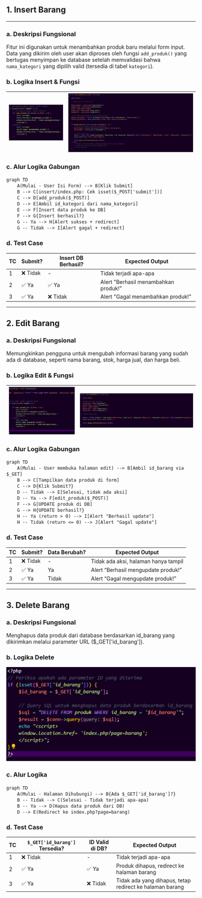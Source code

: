 ## 1. Insert Barang

---
### a. Deskripsi Fungsional
Fitur ini digunakan untuk menambahkan produk baru melalui form input. Data yang dikirim oleh user akan diproses oleh fungsi `add_produk()` yang bertugas menyimpan ke database setelah memvalidasi bahwa `nama_kategori` yang dipilih valid (tersedia di tabel `kategori`).


### b. Logika Insert & Fungsi
| ![](insert.png) | ![](add_produk.png) |
|------------------|---------------------|


### c. Alur Logika Gabungan
```
graph TD
    A(Mulai - User Isi Form) --> B[Klik Submit]
    B --> C[insert/index.php: Cek isset($_POST['submit'])]
    C --> D[add_produk($_POST)]
    D --> E[Ambil id_kategori dari nama_kategori]
    E --> F[Insert data produk ke DB]
    F --> G{Insert berhasil?}
    G -- Ya --> H[Alert sukses + redirect]
    G -- Tidak --> I[Alert gagal + redirect]
```

### d. Test Case 
| TC | Submit? | Insert DB Berhasil? | Expected Output                      |
| -- | ------- | ------------------- | ------------------------------------ |
| 1  | ❌ Tidak | -                   | Tidak terjadi apa-apa                |
| 2  | ✅ Ya    | ✅ Ya                | Alert "Berhasil menambahkan produk!" |
| 3  | ✅ Ya    | ❌ Tidak             | Alert "Gagal menambahkan produk!"    |

---
## 2. Edit Barang
### a. Deskripsi Fungsional
Memungkinkan pengguna untuk mengubah informasi barang yang sudah ada di database, seperti nama barang, stok, harga jual, dan harga beli.

### b. Logika Edit & Fungsi
| ![](edit.png) | ![](edit_produk.png) |
|------------------|---------------------|

### c. Alur Logika Gabungan
```
graph TD
    A(Mulai - User membuka halaman edit) --> B[Ambil id_barang via $_GET]
    B --> C[Tampilkan data produk di form]
    C --> D{Klik Submit?}
    D -- Tidak --> E[Selesai, tidak ada aksi]
    D -- Ya --> F[edit_produk($_POST)]
    F --> G[UPDATE produk di DB]
    G --> H{UPDATE berhasil?}
    H -- Ya (return > 0) --> I[Alert "Berhasil update"]
    H -- Tidak (return <= 0) --> J[Alert "Gagal update"]
```

### d. Test Case 
| TC | Submit? | Data Berubah? | Expected Output                      |
| -- | ------- | ------------- | ------------------------------------ |
| 1  | ❌ Tidak | -             | Tidak ada aksi, halaman hanya tampil |
| 2  | ✅ Ya    | Ya            | Alert “Berhasil mengupdate produk!”  |
| 3  | ✅ Ya    | Tidak         | Alert “Gagal mengupdate produk!”     |

---
## 3. Delete Barang
### a. Deskripsi Fungsional
Menghapus data produk dari database berdasarkan id_barang yang dikirimkan melalui parameter URL ($_GET['id_barang']).

### b. Logika Delete
![](delete.png)

### c. Alur Logika
```
graph TD
    A(Mulai - Halaman Dihubungi) --> B{Ada $_GET['id_barang']?}
    B -- Tidak --> C(Selesai - Tidak terjadi apa-apa)
    B -- Ya --> D(Hapus data produk dari DB)
    D --> E(Redirect ke index.php?page=barang)
```

### d. Test Case
| TC | `$_GET['id_barang']` Tersedia? | ID Valid di DB? | Expected Output                                          |
| -- | ------------------------------ | --------------- | -------------------------------------------------------- |
| 1  | ❌ Tidak                        | -               | Tidak terjadi apa-apa                                    |
| 2  | ✅ Ya                           | ✅ Ya            | Produk dihapus, redirect ke halaman barang               |
| 3  | ✅ Ya                           | ❌ Tidak         | Tidak ada yang dihapus, tetap redirect ke halaman barang |

